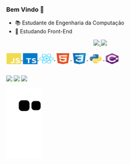 ### Bem Vindo 👋

- 📚 Estudante de Engenharia da Computação
- 🥇 Estudando Front-End

<div align="center">
  <a href="https://github.com/MatheuAlves">
  <img height="180em" src="https://github-readme-stats.vercel.app/api?username=MatheuAlves&show_icons=true&theme=github_dark&include_all_commits=true&count_private=true&text_color=BBCDCC&title_color=27E7DC&custom_title=MatheuAlves' Stats:&icon_color=27E7DC&border_color=27E7DC&bg_color=45,000000,21262d,21262d,000000"/>
  <img height="180em" src="https://github-readme-stats.vercel.app/api/top-langs/?username=MatheuAlves&layout&langs_count=7&theme=github_dark&border_color=27E7DC&text_color=ffffff&title_color=27E7DC&custom_title=MatheuAlves' Top Languages:&bg_color=45,000000,21262d,000000"/>
</div>
<div style="display: inline_block"><br>
  <img align="center" alt="Rafa-Js" height="30" width="40" src="https://raw.githubusercontent.com/devicons/devicon/master/icons/javascript/javascript-plain.svg">
  <img align="center" alt="Rafa-Ts" height="30" width="40" src="https://raw.githubusercontent.com/devicons/devicon/master/icons/typescript/typescript-plain.svg">
  <img align="center" alt="Rafa-React" height="30" width="40" src="https://raw.githubusercontent.com/devicons/devicon/master/icons/react/react-original.svg">
  <img align="center" alt="Rafa-HTML" height="30" width="40" src="https://raw.githubusercontent.com/devicons/devicon/master/icons/html5/html5-original.svg">
  <img align="center" alt="Rafa-CSS" height="30" width="40" src="https://raw.githubusercontent.com/devicons/devicon/master/icons/css3/css3-original.svg">
  <img align="center" alt="Rafa-Python" height="30" width="40" src="https://raw.githubusercontent.com/devicons/devicon/master/icons/python/python-original.svg">
  <img align="center" alt="Rafa-Csharp" height="30" width="40" src="https://raw.githubusercontent.com/devicons/devicon/master/icons/csharp/csharp-original.svg">
</div>
  
  ##
 
<div> 
  <a href="https://www.linkedin.com/in/matheushalves/" target="_blank"><img src="https://img.shields.io/badge/-LinkedIn-%230077B5?style=for-the-badge&logo=linkedin&logoColor=white" target="_blank"></a> 
  <a href="https://www.instagram.com/malves_h/" target="_blank"><img src="https://img.shields.io/badge/-Instagram-%23E4405F?style=for-the-badge&logo=instagram&logoColor=white" target="_blank"></a>
  <a href = "mailto:matheu98@hotmail.com"><img src="https://img.shields.io/badge/-Gmail-%23333?style=for-the-badge&logo=gmail&logoColor=white" target="_blank"></a>
  
 
  ![Snake animation](https://github.com/rafaballerini/rafaballerini/blob/output/github-contribution-grid-snake.svg)
 
</div>
